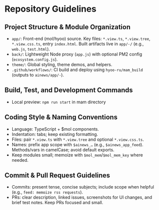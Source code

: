 # Repository Guidelines

## Project Structure & Module Organization

- `app/`: Front-end ($mol/$hyoo) source. Key files: `*.view.ts`, `*.view.tree`, `*.view.css.ts`, entry `index.html`. Built artifacts live in `app/-/` (e.g., `web.js`, `test.html`).
- `back/`: Lightweight Node proxy (`app.js`) with optional PM2 config (`ecosystem.config.js`).
- `theme/`: Global styling, theme demos, and helpers.
- `.github/workflows/`: CI build and deploy using `hyoo-ru/mam_build` (outputs to `ainews/app/-`).

## Build, Test, and Development Commands

- Local preview: `npm run start` in mam directory

## Coding Style & Naming Conventions

- Language: TypeScript + $mol components.
- Indentation: tabs; keep existing formatting.
- Files: pair `*.view.ts` with `*.view.tree` and optional `*.view.css.ts`.
- Names: prefix app scope with `$ainews_…` (e.g., `$ainews_app_feed`). Methods/vars in camelCase; avoid default exports.
- Keep modules small; memoize with `$mol_mem`/`$mol_mem_key` where needed.

## Commit & Pull Request Guidelines

- Commits: present tense, concise subjects; include scope when helpful (e.g., `feed: memoize rss requests`).
- PRs: clear description, linked issues, screenshots for UI changes, and brief test notes. Keep PRs focused and small.
